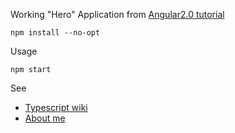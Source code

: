 Working "Hero" Application from [Angular2.0 tutorial](https://angular.io/docs/ts/latest/tutorial/)

```
npm install --no-opt
```

Usage
```
npm start

```

See 

* [Typescript wiki](https://github.com/Microsoft/TypeScript/wiki)
* [About me](http://alexander.holbreich.org)
